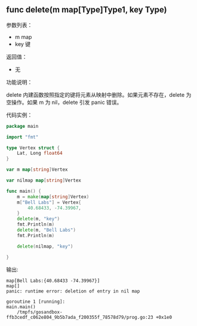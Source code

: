 ## func delete(m map[Type]Type1, key Type)

参数列表：

- m map
- key 键

返回值：

- 无

功能说明：

delete 内建函数按照指定的键将元素从映射中删除。如果元素不存在，delete 为空操作。如果 m 为 nil，delete 引发 panic 错误。

代码实例：

```go
package main

import "fmt"

type Vertex struct {
	Lat, Long float64
}

var m map[string]Vertex

var nilmap map[string]Vertex

func main() {
	m = make(map[string]Vertex)
	m["Bell Labs"] = Vertex{
		40.68433, -74.39967,
	}
	delete(m, "key")
	fmt.Println(m)
	delete(m, "Bell Labs")
	fmt.Println(m)

	delete(nilmap, "key")

}
```

输出:

~~~
map[Bell Labs:{40.68433 -74.39967}]
map[]
panic: runtime error: deletion of entry in nil map

goroutine 1 [running]:
main.main()
	/tmpfs/gosandbox-ffb3cedf_c062e804_9b5b7ada_f200355f_78578d79/prog.go:23 +0x1e0
~~~